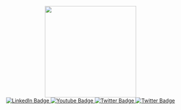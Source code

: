<div id="header" align="center">
  <img src="https://media.giphy.com/media/172cWugSaKYUhaMdOW/giphy-downsized-large.gif" width="250"/>
</div>

<div id="badges" align="center">
  <a href="https://vk.com/m1st4k3">
    <img src="https://img.shields.io/badge/-Вконтакте-1E90FF?style=for-the-badge&logo=Vk&logoColor=white" alt="LinkedIn Badge"/>
  </a>
  <a href="https://t.me/itsmymistake">
    <img src="https://img.shields.io/badge/Telegram-4169E1?style=for-the-badge&logo=telegram&logoColor=white" alt="Youtube Badge"/>
  </a>
  <a href="https://rutube.ru/">
    <img src="https://img.shields.io/badge/RuTube-696969?style=for-the-badge&logo=youtube&logoColor=white" alt="Twitter Badge"/>
  </a>
  <a href="https://www.youtube.com/">
    <img src="https://img.shields.io/badge/YouTube-red?style=for-the-badge&logo=youtube&logoColor=white" alt="Twitter Badge"/>
  </a>
</div>
<div id="stats" align="center">
  <img src="https://komarev.com/ghpvc/?username=3JloDey&style=flat-square&color=blue" alt=""/>
</div>
